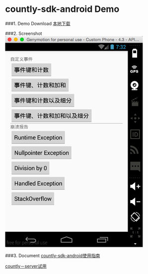 countly-sdk-android Demo
====================
###1. Demo Download
[本地下载](apk/countly-sdk-android-demo.apk?raw=true "点击下载到本地")  

###2. Screenshot
![Screenshot](apk/demo.png)  

###3. Document
[countly-sdk-android使用指南](http://resources.count.ly/v2.0/docs/countly-sdk-for-android)

[countly－server试用](http://cloud.count.ly)
